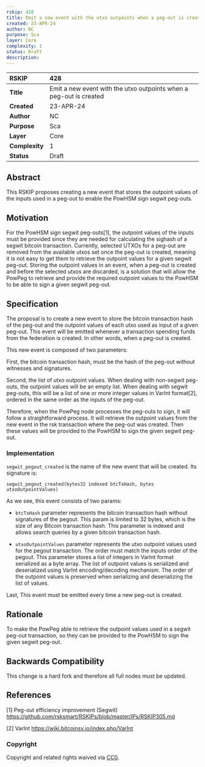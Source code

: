 ```yaml
---
rskip: 428
title: Emit a new event with the utxo outpoints when a peg-out is created
created: 23-APR-24
author: NC
purpose: Sca
layer: Core 
complexity: 1
status: Draft
description: 
---
```


|RSKIP          | 428                                                                |
| :------------ |:-------------------------------------------------------------------|
|**Title**      | Emit a new event with the utxo outpoints when a peg-out is created |
|**Created**    | 23-APR-24                                                          |
|**Author**     | NC                                                                 |
|**Purpose**    | Sca                                                                |
|**Layer**      | Core                                                               |
|**Complexity** | 1                                                                  |
|**Status**     | Draft                                                              |

## Abstract

This RSKIP proposes creating a new event that stores the outpoint values of the inputs used in a peg-out to enable the PowHSM sign segwit peg-outs.

## Motivation

For the PowHSM sign segwit peg-outs[1], the outpoint values of the inputs must be provided since they are needed for calculating the sighash of a segwit bitcoin transaction. Currently, selected UTXOs for a peg-out are removed from the available utxos set once the peg-out is created, meaning it is not easy to get them to retrieve the outpoint values for a given segwit peg-out. Storing the outpoint values in an event, when a peg-out is created and before the selected utxos are discarded, is a solution that will allow the PowPeg to retrieve and provide the required outpoint values to the PowHSM to be able to sign a given segwit peg-out.

## Specification

The proposal is to create a new event to store the bitcoin transaction hash of the peg-out and the outpoint values of each utxo used as input of a given peg-out. This event will be emitted whenever a transaction spending funds from the federation is created. In other words, when a peg-out is created.

This new event is composed of two parameters:

First, the bitcoin transaction hash, must be the hash of the peg-out without witnesses and signatures.

Second, the list of utxo outpoint values. When dealing with non-segwit peg-outs, the outpoint values will be an empty list. When dealing with segwit peg-outs, this will be a list of one or more integer values in VarInt format[2], ordered in the same order as the inputs of the peg-out.

Therefore, when the PowPeg node processes the peg-outs to sign, it will follow a straightforward process. It will retrieve the outpoint values from the new event in the rsk transaction where the peg-out was created. Then these values will be provided to the PowHSM to sign the given segwit peg-out.

### Implementation

`segwit_pegout_created` is the name of the new event that will be created. Its signature is:

```
segwit_pegout_created(bytes32 indexed btcTxHash, bytes utxoOutpointValues)
```

As we see, this event consists of two params:

- `btcTxHash` parameter represents the bitcoin transaction hash without signatures of the pegout. This param is limited to 32 bytes, which is the size of any Bitcoin transaction hash. This parameter is indexed and allows search queries by a given bitcoin transaction hash.

- `utxoOutpointValues` parameter represents the utxo outpoint values used for the pegout transaction. The order must match the inputs order of the pegout. This parameter stores a list of integers in VarInt format serialized as a byte array. The list of outpoint values is serialized and deserialized using VarInt encoding/decoding mechanism. The order of the outpoint values is preserved when serializing and deserializing the list of values.

Last, This event must be emitted every time a new peg-out is created.

## Rationale

To make the PowPeg able to retrieve the outpoint values used in a segwit peg-out transaction, so they can be provided to the PowHSM to sign the given segwit peg-out.

## Backwards Compatibility

This change is a hard fork and therefore all full nodes must be updated.

## References

[1] Peg-out efficiency improvement (Segwit) https://github.com/rsksmart/RSKIPs/blob/master/IPs/RSKIP305.md

[2] VarInt https://wiki.bitcoinsv.io/index.php/VarInt

### Copyright

Copyright and related rights waived via [CC0](https://creativecommons.org/publicdomain/zero/1.0/).
